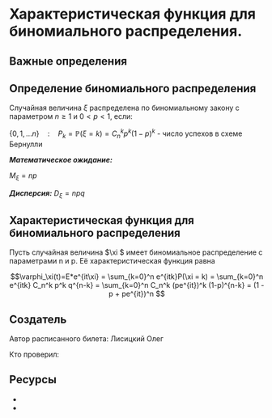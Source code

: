 # Характеристическая функция для биномиального распределения.

## Важные определения

## Определение биномиального распределения
Случайная величина $\xi$ распределена по биномиальному закону с параметром $n \geq 1$ и $0 < p < 1$, если:

$\{0, 1, ... n\}\quad : \quad P_k = \mathbb P(\xi = k) = C_n^kp^k(1-p)^k$ - число успехов в схеме Бернулли

***Математическое ожидание:***

$M_\xi=np$

***Дисперсия:***
$D_\xi=npq$

## Характеристическая функция для биномиального распределения
Пусть случайная величина  $\xi $ имеет биномиальное распределение с параметрами n и p. Её характеристическая функция равна

$$\varphi_\xi(t)=E*e^{it\xi} = \sum_{k=0}^n e^{itk}P(\xi = k) = \sum_{k=0}^n e^{itk} C_n^k p^k q^{n-k} = \sum_{k=0}^n C_n^k (pe^{it})^k (1-p)^{n-k} = (1 - p + pe^{it})^n $$

## Создатель

Автор расписанного билета: Лисицкий Олег

Кто проверил:


## Ресурсы 
- 
- 
